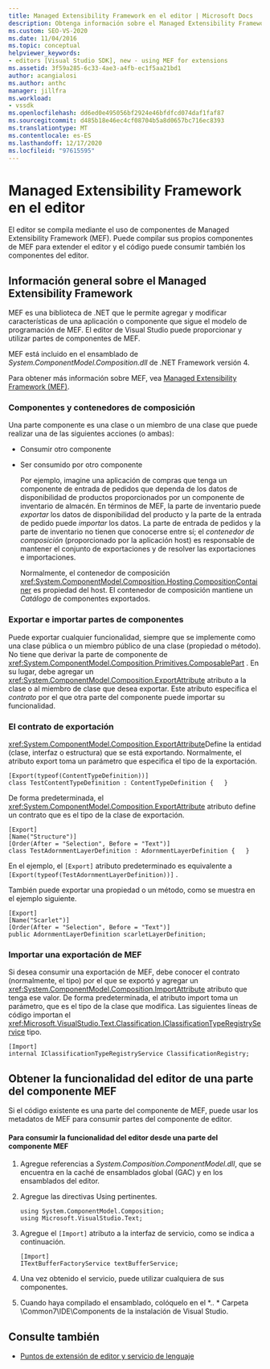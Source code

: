 ```yaml
---
title: Managed Extensibility Framework en el editor | Microsoft Docs
description: Obtenga información sobre el Managed Extensibility Framework, que le permite compilar sus propios componentes para extender el editor en el SDK de Visual Studio.
ms.custom: SEO-VS-2020
ms.date: 11/04/2016
ms.topic: conceptual
helpviewer_keywords:
- editors [Visual Studio SDK], new - using MEF for extensions
ms.assetid: 3f59a285-6c33-4ae3-a4fb-ec1f5aa21bd1
author: acangialosi
ms.author: anthc
manager: jillfra
ms.workload:
- vssdk
ms.openlocfilehash: dd6ed0e495056bf2924e46bfdfcd074daf1faf87
ms.sourcegitcommit: d485b18e46ec4cf08704b5a8d0657bc716ec8393
ms.translationtype: MT
ms.contentlocale: es-ES
ms.lasthandoff: 12/17/2020
ms.locfileid: "97615595"
---
```

# <a name="managed-extensibility-framework-in-the-editor"></a>Managed Extensibility Framework en el editor
El editor se compila mediante el uso de componentes de Managed Extensibility Framework (MEF). Puede compilar sus propios componentes de MEF para extender el editor y el código puede consumir también los componentes del editor.

## <a name="overview-of-the-managed-extensibility-framework"></a>Información general sobre el Managed Extensibility Framework
 MEF es una biblioteca de .NET que le permite agregar y modificar características de una aplicación o componente que sigue el modelo de programación de MEF. El editor de Visual Studio puede proporcionar y utilizar partes de componentes de MEF.

 MEF está incluido en el ensamblado de *System.ComponentModel.Composition.dll* de .NET Framework versión 4.

 Para obtener más información sobre MEF, vea [Managed Extensibility Framework (MEF)](/dotnet/framework/mef/index).

### <a name="component-parts-and-composition-containers"></a>Componentes y contenedores de composición
 Una parte componente es una clase o un miembro de una clase que puede realizar una de las siguientes acciones (o ambas):

- Consumir otro componente

- Ser consumido por otro componente

  Por ejemplo, imagine una aplicación de compras que tenga un componente de entrada de pedidos que dependa de los datos de disponibilidad de productos proporcionados por un componente de inventario de almacén. En términos de MEF, la parte de inventario puede *exportar* los datos de disponibilidad del producto y la parte de la entrada de pedido puede *importar* los datos. La parte de entrada de pedidos y la parte de inventario no tienen que conocerse entre sí; el *contenedor de composición* (proporcionado por la aplicación host) es responsable de mantener el conjunto de exportaciones y de resolver las exportaciones e importaciones.

  Normalmente, el contenedor de composición <xref:System.ComponentModel.Composition.Hosting.CompositionContainer> es propiedad del host. El contenedor de composición mantiene un *Catálogo* de componentes exportados.

### <a name="export-and-import-component-parts"></a>Exportar e importar partes de componentes
 Puede exportar cualquier funcionalidad, siempre que se implemente como una clase pública o un miembro público de una clase (propiedad o método). No tiene que derivar la parte de componente de <xref:System.ComponentModel.Composition.Primitives.ComposablePart> . En su lugar, debe agregar un <xref:System.ComponentModel.Composition.ExportAttribute> atributo a la clase o al miembro de clase que desea exportar. Este atributo especifica el *contrato* por el que otra parte del componente puede importar su funcionalidad.

### <a name="the-export-contract"></a>El contrato de exportación
 <xref:System.ComponentModel.Composition.ExportAttribute>Define la entidad (clase, interfaz o estructura) que se está exportando. Normalmente, el atributo export toma un parámetro que especifica el tipo de la exportación.

```
[Export(typeof(ContentTypeDefinition))]
class TestContentTypeDefinition : ContentTypeDefinition {   }
```

 De forma predeterminada, el <xref:System.ComponentModel.Composition.ExportAttribute> atributo define un contrato que es el tipo de la clase de exportación.

```
[Export]
[Name("Structure")]
[Order(After = "Selection", Before = "Text")]
class TestAdornmentLayerDefinition : AdornmentLayerDefinition {   }
```

 En el ejemplo, el `[Export]` atributo predeterminado es equivalente a `[Export(typeof(TestAdornmentLayerDefinition))]` .

 También puede exportar una propiedad o un método, como se muestra en el ejemplo siguiente.

```
[Export]
[Name("Scarlet")]
[Order(After = "Selection", Before = "Text")]
public AdornmentLayerDefinition scarletLayerDefinition;
```

### <a name="import-a-mef-export"></a>Importar una exportación de MEF
 Si desea consumir una exportación de MEF, debe conocer el contrato (normalmente, el tipo) por el que se exportó y agregar un <xref:System.ComponentModel.Composition.ImportAttribute> atributo que tenga ese valor. De forma predeterminada, el atributo import toma un parámetro, que es el tipo de la clase que modifica. Las siguientes líneas de código importan el <xref:Microsoft.VisualStudio.Text.Classification.IClassificationTypeRegistryService> tipo.

```
[Import]
internal IClassificationTypeRegistryService ClassificationRegistry;
```

## <a name="get-editor-functionality-from-a-mef-component-part"></a>Obtener la funcionalidad del editor de una parte del componente MEF
 Si el código existente es una parte del componente de MEF, puede usar los metadatos de MEF para consumir partes del componente de editor.

#### <a name="to-consume-editor-functionality-from-a-mef-component-part"></a>Para consumir la funcionalidad del editor desde una parte del componente MEF

1. Agregue referencias a *System.Composition.ComponentModel.dll*, que se encuentra en la caché de ensamblados global (GAC) y en los ensamblados del editor.

2. Agregue las directivas Using pertinentes.

    ```
    using System.ComponentModel.Composition;
    using Microsoft.VisualStudio.Text;
    ```

3. Agregue el `[Import]` atributo a la interfaz de servicio, como se indica a continuación.

    ```
    [Import]
    ITextBufferFactoryService textBufferService;
    ```

4. Una vez obtenido el servicio, puede utilizar cualquiera de sus componentes.

5. Cuando haya compilado el ensamblado, colóquelo en el *.. \* Carpeta \Common7\IDE\Components de la instalación de Visual Studio.

## <a name="see-also"></a>Consulte también
- [Puntos de extensión de editor y servicio de lenguaje](../extensibility/language-service-and-editor-extension-points.md)
